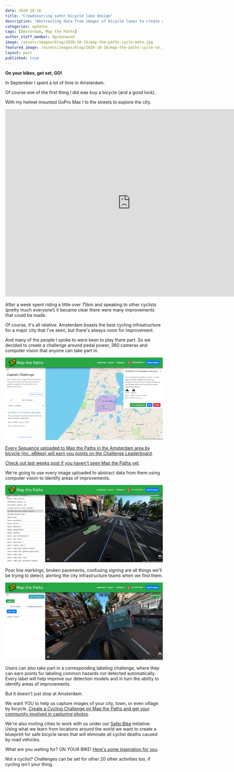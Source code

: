 ```yaml
---
date: 2020-10-16
title: "Crowdsourcing safer bicycle lane design"
description: "Abstracting data from images of bicycle lanes to create a blueprint for the safest bicycle infrastructure."
categories: updates
tags: [Amsterdam, Map the Paths]
author_staff_member: dgreenwood
image: /assets/images/blog/2020-10-16/map-the-paths-cycle-meta.jpg
featured_image: /assets/images/blog/2020-10-16/map-the-paths-cycle-sm.jpg
layout: post
published: true
---
```


**On your bikes, get set, GO!**

In September I spent a lot of time in Amsterdam.

Of course one of the first thing I did was buy a bicycle (and a good lock).

With my helmet mounted GoPro Max I to the streets to explore the city.

<iframe width="800" height="600" src="https://embed-v1.mapillary.com/embed?version=1&filter=%5B%22all%22%5D&map_filter=%5B%22all%22%5D&map_style=Mapillary streets&image_key=o7ll1XqLOM9LyW4J0k54x6&x=0.06313410231801286&y=0.504368242057061&client_id=M1E0WHVYcHZUdUI3Q0l0VThuNnU0ajo2OTY0ZWUzZDZlODY2OWI3&style=classic" frameborder="0"></iframe>

After a week spent riding a little over 75km and speaking to other cyclists (pretty much everyone!) it became clear there were many improvements that could be made.

Of course, it's all relative. Amsterdam boasts the best cycling infrastructure for a major city that I've seen, but there's always room for improvement.

And many of the people I spoke to were keen to play there part. So we decided to create a challenge around pedal power, 360 cameras and computer vision that anyone can take part in.

<img class="img-fluid" src="/assets/images/blog/2020-10-16/map-the-paths-amsterdam.jpg" alt="Map the Paths Amsterdam challenge" title="Map the Paths Amsterdam challenge" />

[Every Sequence uploaded to Map the Paths in the Amsterdam area by bicycle (inc. eBikes) will earn you points on the Challenge Leaderboard](https://mtp.trekview.org/challenge/capture/4d431bb5-a72a-40b8-92a0-46aadec28d55/).

[Check out last weeks post if you haven't seen Map the Paths yet](/blog/2020/map-the-paths-mapillary-import/).

We're going to use every image uploaded to abstract data from them using computer vision to identify areas of improvements.

<img class="img-fluid" src="/assets/images/blog/2020-10-16/map-the-paths-cycle-sm.jpg" alt="Map the Paths Amsterdam capture challenge" title="Map the Paths Amsterdam capture challenge" />

Poor line markings, broken pavements, confusing signing are all things we'll be trying to detect, alerting the city infrastructure teams when we find them.

<img class="img-fluid" src="/assets/images/blog/2020-10-16/map-the-paths-cycle-label.jpg" alt="Map the Paths Amsterdam label challenge" title="Map the Paths Amsterdam label challenge" />

Users can also take part in a corresponding labeling challenge, where they can earn points for labeling common hazards not detected automatically. Every label will help improve our detection models and in turn the ability to identify areas of improvements.

But it doesn't just stop at Amsterdam.

We want YOU to help us capture images of your city, town, or even village by bicycle. [Create a Cycling Challenge on Map the Paths and get your community involved in capturing photos](https://mtp.trekview.org/challenge/capture/create).

We're also inviting cities to work with us under our [Safer.Bike](https://www.safer.bike/) initiative. Using what we learn from locations around the world we want to create a blueprint for safe bicycle lanes that will eliminate all cyclist deaths caused by road vehicles.

What are you waiting for? ON YOUR BIKE! [Here's some inspiration for you](https://mtp.trekview.org/sequence/list?page=1&username=&name=&transport_type=12&tag=).

Not a cyclist? Challenges can be set for other 20 other activities too, if cycling isn't your thing.